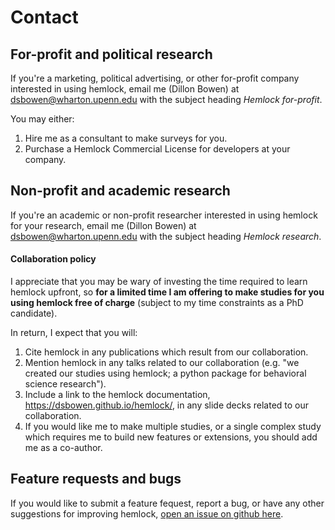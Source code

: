 # Contact

## For-profit and political research

If you're a marketing, political advertising, or other for-profit company interested in using hemlock, email me (Dillon Bowen) at <dsbowen@wharton.upenn.edu> with the subject heading *Hemlock for-profit*.

You may either:

1. Hire me as a consultant to make surveys for you.
2. Purchase a Hemlock Commercial License for developers at your company.

## Non-profit and academic research

If you're an academic or non-profit researcher interested in using hemlock for your research, email me (Dillon Bowen) at <dsbowen@wharton.upenn.edu> with the subject heading *Hemlock research*.

#### Collaboration policy

I appreciate that you may be wary of investing the time required to learn hemlock upfront, so **for a limited time I am offering to make studies for you using hemlock free of charge** (subject to my time constraints as a PhD candidate).

In return, I expect that you will:

1. Cite hemlock in any publications which result from our collaboration.
2. Mention hemlock in any talks related to our collaboration (e.g. "we created our studies using hemlock; a python package for behavioral science research").
3. Include a link to the hemlock documentation, <https://dsbowen.github.io/hemlock/>, in any slide decks related to our collaboration.
4. If you would like me to make multiple studies, or a single complex study which requires me to build new features or extensions, you should add me as a co-author.

## Feature requests and bugs

If you would like to submit a feature fequest, report a bug, or have any other suggestions for improving hemlock, <a href="https://github.com/dsbowen/hemlock/issues/" target="_blank">open an issue on github here</a>.